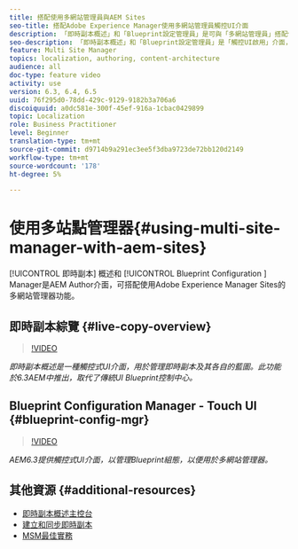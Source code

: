 ```yaml
---
title: 搭配使用多網站管理員與AEM Sites
seo-title: 搭配Adobe Experience Manager使用多網站管理員觸控UI介面
description: 「即時副本概述」和「Blueprint設定管理員」是可與「多網站管理員」搭配使用的觸控UI介面。
seo-description: 「即時副本概述」和「Blueprint設定管理員」是「觸控UI啟用」介面，可搭配使用「多網站管理員」和「Adobe Experience Manager」。
feature: Multi Site Manager
topics: localization, authoring, content-architecture
audience: all
doc-type: feature video
activity: use
version: 6.3, 6.4, 6.5
uuid: 76f295d0-78dd-429c-9129-9182b3a706a6
discoiquuid: a0dc581e-300f-45ef-916a-1cbac0429899
topic: Localization
role: Business Practitioner
level: Beginner
translation-type: tm+mt
source-git-commit: d9714b9a291ec3ee5f3dba9723de72bb120d2149
workflow-type: tm+mt
source-wordcount: '178'
ht-degree: 5%

---
```



# 使用多站點管理器{#using-multi-site-manager-with-aem-sites}

[!UICONTROL 即時副本] 概述和 [!UICONTROL Blueprint Configuration ] Manager是AEM Author介面，可搭配使用Adobe Experience Manager Sites的多網站管理器功能。

## 即時副本綜覽 {#live-copy-overview}

>[!VIDEO](https://video.tv.adobe.com/v/17054/?quality=9&learn=on)

*即時副本概述是一種觸控式UI介面，用於管理即時副本及其各自的藍圖。此功能於6.3AEM中推出，取代了傳統UI Blueprint控制中心。*

## Blueprint Configuration Manager - Touch UI {#blueprint-config-mgr}

>[!VIDEO](https://video.tv.adobe.com/v/17056/?quality=9&learn=on)

*AEM6.3提供觸控式UI介面，以管理Blueprint組態，以便用於多網站管理器。*

## 其他資源 {#additional-resources}

* [即時副本概述主控台](https://helpx.adobe.com/experience-manager/6-5/sites/administering/using/msm-livecopy-overview.html)
* [建立和同步即時副本](https://helpx.adobe.com/experience-manager/6-5/sites/administering/using/msm-livecopy.html)
* [MSM最佳實務](https://helpx.adobe.com/experience-manager/6-5/sites/administering/using/msm-best-practices.html)
